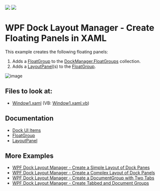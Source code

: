 <!-- default badges list -->
[![](https://img.shields.io/badge/Open_in_DevExpress_Support_Center-FF7200?style=flat-square&logo=DevExpress&logoColor=white)](https://supportcenter.devexpress.com/ticket/details/E1635)
[![](https://img.shields.io/badge/📖_How_to_use_DevExpress_Examples-e9f6fc?style=flat-square)](https://docs.devexpress.com/GeneralInformation/403183)
<!-- default badges end -->
# WPF Dock Layout Manager - Create Floating Panels in XAML

This example creates the following floating panels:
1. Adds a [FloatGroup](https://docs.devexpress.com/WPF/DevExpress.Xpf.Docking.FloatGroup) to the [DockManager.FloatGroups](https://docs.devexpress.com/WPF/DevExpress.Xpf.Docking.DockLayoutManager.FloatGroups) collection.
2. Adds a [LayoutPanel](https://docs.devexpress.com/WPF/DevExpress.Xpf.Docking.LayoutPanel)(s) to the [FloatGroup](https://docs.devexpress.com/WPF/DevExpress.Xpf.Docking.FloatGroup).

![image](https://user-images.githubusercontent.com/12169834/173891334-0b9deed5-e538-4858-a4c0-03a8af73d71e.png)

<!-- default file list -->
## Files to look at:

* [Window1.xaml](./CS/CreateFloatGroups/Window1.xaml) (VB: [Window1.xaml.vb](./VB/CreateFloatGroups/Window1.xaml.vb))
<!-- default file list end -->

## Documentation

- [Dock UI Items](https://docs.devexpress.com/WPF/7209/controls-and-libraries/layout-management/dock-windows/dock-items)
- [FloatGroup](https://docs.devexpress.com/WPF/DevExpress.Xpf.Docking.FloatGroup)
- [LayoutPanel](https://docs.devexpress.com/WPF/DevExpress.Xpf.Docking.LayoutPanel)

## More Examples

- [WPF Dock Layout Manager - Create a Simple Layout of Dock Panes](https://github.com/DevExpress-Examples/how-to-create-a-simple-layout-of-dock-panes-e1600)
- [WPF Dock Layout Manager - Create a Complex Layout of Dock Panels](https://github.com/DevExpress-Examples/how-to-create-a-complex-layout-of-dock-panels-e1663)
- [WPF Dock Layout Manager - Сreate a DocumentGroup with Two Tabs](https://github.com/DevExpress-Examples/how-to-create-a-documentgroup-with-two-tabs-e1670)
- [WPF Dock Layout Manager - Create Tabbed and Document Groups](https://github.com/DevExpress-Examples/how-to-create-a-tabbedgroup-and-documentgroup-groups-e1656)
